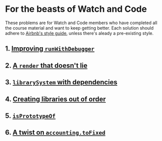 # For the beasts of Watch and Code

These problems are for Watch and Code members who have completed all the course material and want to keep getting better. Each solution should adhere to [Airbnb's style guide](https://github.com/airbnb/javascript/tree/es5-deprecated/es5), unless there's aleady a pre-existing style.

## 1. [Improving `runWithDebugger`](https://github.com/gordonmzhu/beasts/issues/2)

## 2. [A `render` that doesn't lie](https://github.com/gordonmzhu/beasts/issues/6)

## 3. [`librarySystem` with dependencies](https://github.com/gordonmzhu/beasts/issues/1)

## 4. [Creating libraries out of order](https://github.com/gordonmzhu/beasts/issues/3)

## 5. [`isPrototypeOf`](https://github.com/gordonmzhu/beasts/issues/4)

## 6. [A twist on `accounting.toFixed`](https://github.com/gordonmzhu/beasts/issues/7)
